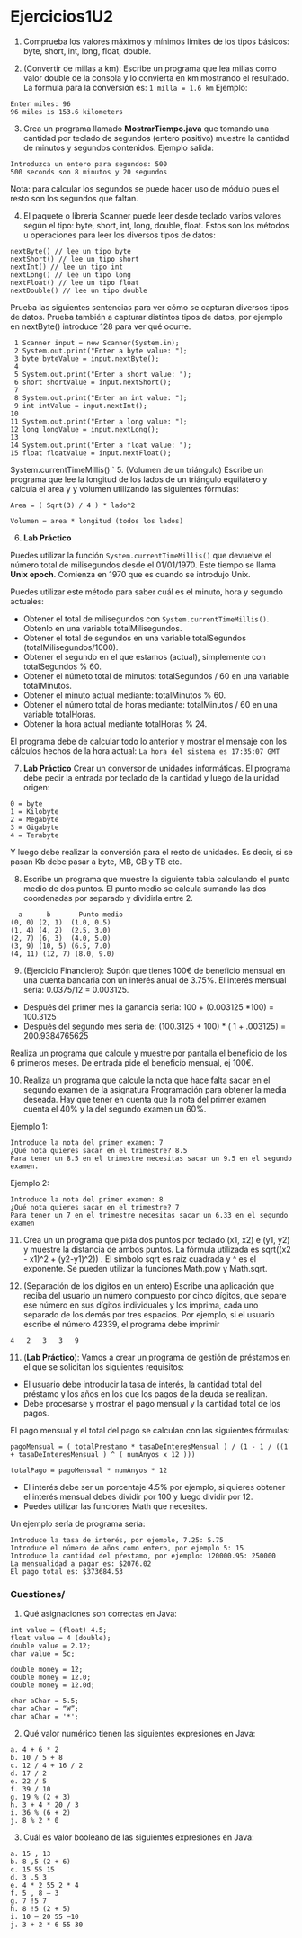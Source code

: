 # Ejercicios1U2

1. Comprueba los valores máximos y mínimos límites de los tipos básicos: byte, short, int, long, float, double.

2. (Convertir de millas a km): Escribe un programa que lea millas como valor double de la consola y lo convierta en km 
mostrando el resultado. La fórmula para la conversión es: `1 milla = 1.6 km`
Ejemplo:
```
Enter miles: 96 
96 miles is 153.6 kilometers
```

3. Crea un programa llamado **MostrarTiempo.java** que tomando una cantidad por teclado de segundos (entero positivo) muestre la cantidad de minutos y segundos contenidos. Ejemplo salida:
```
Introduzca un entero para segundos: 500
500 seconds son 8 minutos y 20 segundos
```
Nota: para calcular los segundos se puede hacer uso de módulo pues el resto son los segundos que faltan.

4. El paquete o librería Scanner puede leer desde teclado varios valores según el tipo: byte, short, int, long, double, float. Estos son los métodos u operaciones para leer los diversos tipos de datos:
```
nextByte() // lee un tipo byte
nextShort() // lee un tipo short
nextInt() // lee un tipo int
nextLong() // lee un tipo long
nextFloat() // lee un tipo float
nextDouble() // lee un tipo double
```
Prueba las siguientes sentencias para ver cómo se capturan diversos tipos de datos. Prueba también a capturar distintos tipos de datos, por ejemplo en nextByte() introduce 128 para ver qué ocurre.

```
 1 Scanner input = new Scanner(System.in);
 2 System.out.print("Enter a byte value: ");
 3 byte byteValue = input.nextByte();
 4
 5 System.out.print("Enter a short value: ");
 6 short shortValue = input.nextShort();
 7
 8 System.out.print("Enter an int value: ");
 9 int intValue = input.nextInt();
10
11 System.out.print("Enter a long value: ");
12 long longValue = input.nextLong();
13
14 System.out.print("Enter a float value: ");
15 float floatValue = input.nextFloat();

```
 System.currentTimeMillis() `
5. (Volumen de un triángulo) Escribe un programa que lee la longitud de los lados de un triángulo equilátero y calcula el area y y volumen utilizando las siguientes fórmulas:
```
Area = ( Sqrt(3) / 4 ) * lado^2

Volumen = area * longitud (todos los lados)

 ```
6. **Lab Práctico**

Puedes utilizar la función `System.currentTimeMillis()` que devuelve el número total de milisegundos desde el 01/01/1970. Este tiempo se llama **Unix epoch**. Comienza en 1970 que es cuando se introdujo Unix. 

Puedes utilizar este método para saber cuál es el minuto, hora y segundo actuales:
* Obtener el total de milisegundos con `System.currentTimeMillis()`. Obtenlo en una variable totalMilisegundos.
* Obtener el total de segundos en una variable totalSegundos (totalMilisegundos/1000).
* Obtener el segundo en el que estamos (actual), simplemente con totalSegundos % 60.
* Obtener el númeto total de minutos: totalSegundos / 60 en una variable totalMinutos.
* Obtener el minuto actual mediante: totalMinutos % 60.
* Obtener el número total de horas mediante: totalMinutos / 60 en una variable totalHoras.
* Obtener la hora actual mediante totalHoras % 24.

El programa debe de calcular todo lo anterior y mostrar el mensaje con los cálculos hechos de la hora actual:
`La hora del sistema es 17:35:07 GMT`

7. **Lab Práctico** Crear un conversor de unidades informáticas. El programa debe pedir la entrada por teclado de la cantidad y luego de la unidad origen: 
```
0 = byte
1 = Kilobyte
2 = Megabyte
3 = Gigabyte
4 = Terabyte
```
Y luego debe realizar la conversión para el resto de unidades. Es decir, si se pasan Kb debe pasar a byte, MB, GB y TB etc.

8. Escribe un programa que muestre la siguiente tabla calculando el punto medio de dos puntos. El punto medio se calcula sumando las dos coordenadas por separado y dividirla entre 2.
```
  a      b       Punto medio
(0, 0) (2, 1)  (1.0, 0.5)
(1, 4) (4, 2)  (2.5, 3.0)
(2, 7) (6, 3)  (4.0, 5.0)
(3, 9) (10, 5) (6.5, 7.0)
(4, 11) (12, 7) (8.0, 9.0)
```
9. (Ejercicio Financiero): Supón que tienes 100€ de beneficio mensual en una cuenta bancaria con un interés anual de 3.75%. El interés mensual sería: 0.0375/12 = 0.003125. 
* Después del primer mes la ganancia sería: 100 + (0.003125 *100) = 100.3125
* Después del segundo mes sería de: (100.3125 + 100) * ( 1 + .003125) = 200.9384765625

Realiza un programa que calcule y muestre por pantalla el beneficio de los 6 primeros meses. De entrada pide el beneficio mensual, ej 100€.

10. Realiza un programa que calcule la nota que hace falta sacar en el segundo
examen de la asignatura Programación para obtener la media deseada. Hay
que tener en cuenta que la nota del primer examen cuenta el 40% y la del
segundo examen un 60%.

Ejemplo 1:
```
Introduce la nota del primer examen: 7
¿Qué nota quieres sacar en el trimestre? 8.5
Para tener un 8.5 en el trimestre necesitas sacar un 9.5 en el segundo examen.
```
Ejemplo 2:
```
Introduce la nota del primer examen: 8
¿Qué nota quieres sacar en el trimestre? 7
Para tener un 7 en el trimestre necesitas sacar un 6.33 en el segundo examen
```
11. Crea un un programa que pida dos puntos por teclado (x1, x2) e (y1, y2) y muestre la distancia de ambos puntos. La fórmula utilizada es sqrt((x2 - x1)^2 + (y2-y1)^2)) . El símbolo sqrt es raíz cuadrada y ^ es el exponente. Se pueden utilizar la funciones Math.pow y Math.sqrt.

12. (Separación de los dígitos en un entero) Escribe una aplicación que reciba del usuario un número compuesto por cinco dígitos, que separe ese número en sus dígitos individuales y los imprima, cada uno separado de los demás 
por tres espacios. Por ejemplo, si el usuario escribe el número 42339, el programa debe imprimir
```
4   2   3   3   9
```
11. (**Lab Práctico**): Vamos a crear un programa de gestión de préstamos en el que se solicitan los siguientes requisitos:
* El usuario debe introducir la tasa de interés, la cantidad total del préstamo y los años en los que los pagos de la deuda se realizan.
* Debe procesarse y mostrar el pago mensual y la cantidad total de los pagos.

El pago mensual y el total del pago se calculan con las siguientes fórmulas:
```
pagoMensual = ( totalPrestamo * tasaDeInteresMensual ) / (1 - 1 / ((1  + tasaDeInteresMensual ) ^ ( numAnyos x 12 )))

totalPago = pagoMensual * numAnyos * 12
```
* El interés debe ser un porcentaje 4.5% por ejemplo, si quieres obtener el interés mensual debes dividir por 100 y luego dividir por 12. 
* Puedes utilizar las funciones Math que necesites.

Un ejemplo sería de programa sería:

```
Introduce la tasa de interés, por ejemplo, 7.25: 5.75
Introduce el número de años como entero, por ejemplo 5: 15
Introduce la cantidad del pŕestamo, por ejemplo: 120000.95: 250000 
La mensualidad a pagar es: $2076.02
El pago total es: $373684.53
```

### Cuestiones/

1. Qué asignaciones son correctas en Java:

```
int value = (float) 4.5;
float value = 4 (double);
double value = 2.12;
char value = 5c;
 
double money = 12;
double money = 12.0;
double money = 12.0d;

char aChar = 5.5;
char aChar = “W”;
char aChar = '*';
```
2. Qué valor numérico tienen las siguientes expresiones en Java:
```
a. 4 + 6 * 2
b. 10 / 5 + 8
c. 12 / 4 + 16 / 2
d. 17 / 2
e. 22 / 5
f. 39 / 10
g. 19 % (2 + 3)
h. 3 + 4 * 20 / 3
i. 36 % (6 + 2)
j. 8 % 2 * 0
```
3. Cuál es valor booleano de las siguientes expresiones en Java:

```
a. 15 , 13
b. 8 ,5 (2 + 6)
c. 15 55 15
d. 3 .5 3
e. 4 * 2 55 2 * 4
f. 5 , 8 – 3
g. 7 !5 7
h. 8 !5 (2 + 5)
i. 10 – 20 55 –10
j. 3 + 2 * 6 55 30
```
